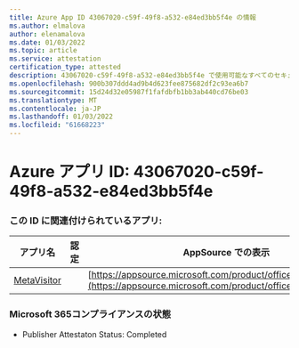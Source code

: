 ```yaml
---
title: Azure App ID 43067020-c59f-49f8-a532-e84ed3bb5f4e の情報
ms.author: elmalova
author: elenamalova
ms.date: 01/03/2022
ms.topic: article
ms.service: attestation
certification_type: attested
description: 43067020-c59f-49f8-a532-e84ed3bb5f4e で使用可能なすべてのセキュリティおよびコンプライアンス情報。
ms.openlocfilehash: 900b307ddd4ad9b4d623fee875682df2c93ea6b7
ms.sourcegitcommit: 15d24d32e05987f1fafdbfb1bb3ab440cd76be03
ms.translationtype: MT
ms.contentlocale: ja-JP
ms.lasthandoff: 01/03/2022
ms.locfileid: "61668223"
---
```

# <a name="azure-app-id-43067020-c59f-49f8-a532-e84ed3bb5f4e"></a>Azure アプリ ID: 43067020-c59f-49f8-a532-e84ed3bb5f4e


### <a name="apps-associated-with-this-id"></a>この ID に関連付けられているアプリ:
| **アプリ名** | **認定** | **AppSource での表示** |
|--------------|---------------|-----------------------|
| [MetaVisitor](https://docs.microsoft.com/microsoft-365-app-certification/forward/WA200003588) |  | [https://appsource.microsoft.com/product/office/WA200003588](https://appsource.microsoft.com/product/office/WA200003588) |

### <a name="microsoft-365-app-compliance-status"></a>Microsoft 365コンプライアンスの状態
- Publisher Attestaton Status: Completed

